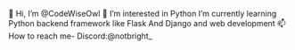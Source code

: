  👋 Hi, I’m @CodeWiseOwl
 👀 I’m interested in Python
I’m currently learning Python backend framework like Flask And Django and web development 
 📫 How to reach me- Discord:@notbright_
